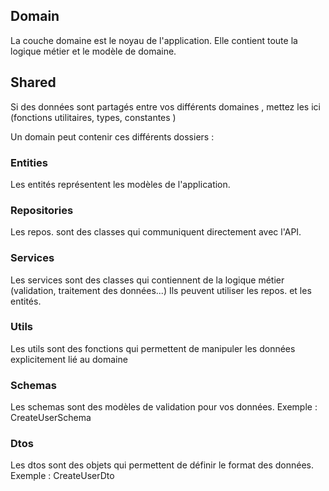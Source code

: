 ## Domain
La couche domaine est le noyau de l'application. Elle contient toute la logique métier et le modèle de domaine.


## Shared
Si des données sont partagés entre vos différents domaines , mettez les ici (fonctions utilitaires, types, constantes )

Un domain peut contenir ces différents dossiers : 

### Entities
Les entités représentent les modèles de l'application.

### Repositories
Les repos. sont des classes qui communiquent directement avec l'API.

### Services
Les services sont des classes qui contiennent de la logique métier (validation, traitement des données...)
Ils peuvent utiliser les repos. et les entités.

### Utils
Les utils sont des fonctions qui permettent de manipuler les données explicitement lié au domaine

### Schemas 
Les schemas sont des modèles de validation pour vos données.
Exemple : CreateUserSchema

### Dtos
Les dtos sont des objets qui permettent de définir le format des données.
Exemple : CreateUserDto